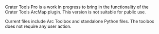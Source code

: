 Crater Tools Pro is a work in progress to bring in the functionality of the Crater Tools ArcMap plugin. This version is not suitable for public use. 

Current files include Arc Toolbox and standalone Python files. The toolbox does not require any user action.
